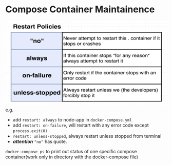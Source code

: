 # Compose Container Maintainence

![alt text](./policy.png)
e.g.

* add `restart: always` to node-app in `docker-compose.yml`
* add `restart: on-failure`, will restart with any error code except `process.exit(0)`
* `restart: unless-stopped`, always restart unless stopped from terminal
* ***attention*** `"no"` has quote.

`docker-compose ps` to print out status of one specific compose container(work only in directory with the docker-compose file)